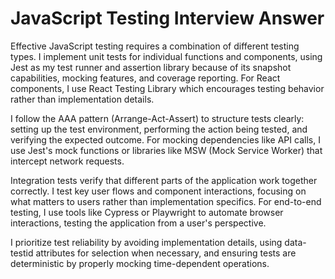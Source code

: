 # JavaScript Testing Interview Answer

Effective JavaScript testing requires a combination of different testing types. I implement unit tests for individual functions and components, using Jest as my test runner and assertion library because of its snapshot capabilities, mocking features, and coverage reporting. For React components, I use React Testing Library which encourages testing behavior rather than implementation details.

I follow the AAA pattern (Arrange-Act-Assert) to structure tests clearly: setting up the test environment, performing the action being tested, and verifying the expected outcome. For mocking dependencies like API calls, I use Jest's mock functions or libraries like MSW (Mock Service Worker) that intercept network requests.

Integration tests verify that different parts of the application work together correctly. I test key user flows and component interactions, focusing on what matters to users rather than implementation specifics. For end-to-end testing, I use tools like Cypress or Playwright to automate browser interactions, testing the application from a user's perspective.

I prioritize test reliability by avoiding implementation details, using data-testid attributes for selection when necessary, and ensuring tests are deterministic by properly mocking time-dependent operations.
